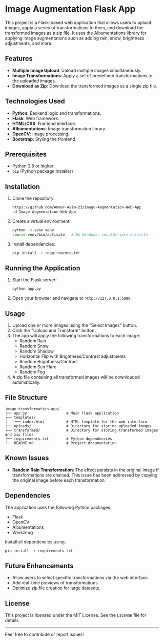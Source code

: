# Image Augmentation Flask App

This project is a Flask-based web application that allows users to upload images, apply a series of transformations to them, and download the transformed images as a zip file. It uses the Albumentations library for applying image augmentations such as adding rain, snow, brightness adjustments, and more.

## Features

- **Multiple Image Upload**: Upload multiple images simultaneously.
- **Image Transformations**: Apply a set of predefined transformations to the uploaded images.
- **Download as Zip**: Download the transformed images as a single zip file.

## Technologies Used

- **Python**: Backend logic and transformations.
- **Flask**: Web framework.
- **HTML/CSS**: Frontend interface.
- **Albumentations**: Image transformation library.
- **OpenCV**: Image processing.
- **Bootstrap**: Styling the frontend.

## Prerequisites

- Python 3.8 or higher
- `pip` (Python package installer)

## Installation

1. Clone the repository:
   ```bash
   https://github.com/Ammar-Asim-23/Image-Augmentation-Web-App
   cd Image-Augmentation-Web-App
   ```
2. Create a virtual environment:
   ```bash
   python -m venv venv
   source venv/bin/activate   # On Windows: venv\Scripts\activate
   ```
3. Install dependencies:
   ```bash
   pip install -r requirements.txt
   ```

## Running the Application

1. Start the Flask server:
   ```bash
   python app.py
   ```
2. Open your browser and navigate to `http://127.0.0.1:5000`.

## Usage

1. Upload one or more images using the "Select Images" button.
2. Click the "Upload and Transform" button.
3. The app will apply the following transformations to each image:
   - Random Rain
   - Random Snow
   - Random Shadow
   - Horizontal Flip with Brightness/Contrast adjustments
   - Random Brightness/Contrast
   - Random Sun Flare
   - Random Fog
4. A zip file containing all transformed images will be downloaded automatically.

## File Structure

```
image-transformation-app/
├── app.py                  # Main Flask application
├── templates/
│   └── index.html          # HTML template for the web interface
├── uploads/                # Directory for storing uploaded images
├── transformed/            # Directory for storing transformed images and zip files
├── requirements.txt        # Python dependencies
└── README.md               # Project documentation
```

## Known Issues

- **Random Rain Transformation**: The effect persists in the original image if transformations are chained. This issue has been addressed by copying the original image before each transformation.

## Dependencies

The application uses the following Python packages:

- Flask
- OpenCV
- Albumentations
- Werkzeug

Install all dependencies using:

```bash
pip install -r requirements.txt
```

## Future Enhancements

- Allow users to select specific transformations via the web interface.
- Add real-time previews of transformations.
- Optimize zip file creation for large datasets.

## License

This project is licensed under the MIT License. See the `LICENSE` file for details.

---

Feel free to contribute or report issues!

